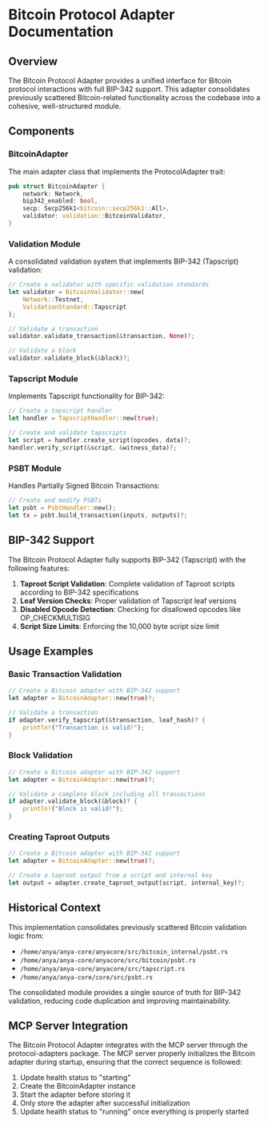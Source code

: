 # Bitcoin Protocol Adapter Documentation

## Overview

The Bitcoin Protocol Adapter provides a unified interface for Bitcoin protocol interactions with full BIP-342 support. This adapter consolidates previously scattered Bitcoin-related functionality across the codebase into a cohesive, well-structured module.

## Components

### BitcoinAdapter

The main adapter class that implements the ProtocolAdapter trait:

```rust
pub struct BitcoinAdapter {
    network: Network,
    bip342_enabled: bool,
    secp: Secp256k1<bitcoin::secp256k1::All>,
    validator: validation::BitcoinValidator,
}
```

### Validation Module

A consolidated validation system that implements BIP-342 (Tapscript) validation:

```rust
// Create a validator with specific validation standards
let validator = BitcoinValidator::new(
    Network::Testnet, 
    ValidationStandard::Tapscript
);

// Validate a transaction
validator.validate_transaction(&transaction, None)?;

// Validate a block
validator.validate_block(&block)?;
```

### Tapscript Module

Implements Tapscript functionality for BIP-342:

```rust
// Create a tapscript handler
let handler = TapscriptHandler::new(true);

// Create and validate tapscripts
let script = handler.create_script(opcodes, data)?;
handler.verify_script(&script, &witness_data)?;
```

### PSBT Module

Handles Partially Signed Bitcoin Transactions:

```rust
// Create and modify PSBTs
let psbt = PsbtHandler::new();
let tx = psbt.build_transaction(inputs, outputs)?;
```

## BIP-342 Support

The Bitcoin Protocol Adapter fully supports BIP-342 (Tapscript) with the following features:

1. **Taproot Script Validation**: Complete validation of Taproot scripts according to BIP-342 specifications
2. **Leaf Version Checks**: Proper validation of Tapscript leaf versions
3. **Disabled Opcode Detection**: Checking for disallowed opcodes like OP_CHECKMULTISIG
4. **Script Size Limits**: Enforcing the 10,000 byte script size limit

## Usage Examples

### Basic Transaction Validation

```rust
// Create a Bitcoin adapter with BIP-342 support
let adapter = BitcoinAdapter::new(true)?;

// Validate a transaction
if adapter.verify_tapscript(&transaction, leaf_hash)? {
    println!("Transaction is valid!");
}
```

### Block Validation

```rust
// Create a Bitcoin adapter with BIP-342 support
let adapter = BitcoinAdapter::new(true)?;

// Validate a complete block including all transactions
if adapter.validate_block(&block)? {
    println!("Block is valid!");
}
```

### Creating Taproot Outputs

```rust
// Create a Bitcoin adapter with BIP-342 support
let adapter = BitcoinAdapter::new(true)?;

// Create a taproot output from a script and internal key
let output = adapter.create_taproot_output(script, internal_key)?;
```

## Historical Context

This implementation consolidates previously scattered Bitcoin validation logic from:

- `/home/anya/anya-core/anyacore/src/bitcoin_internal/psbt.rs`
- `/home/anya/anya-core/anyacore/src/bitcoin/psbt.rs`
- `/home/anya/anya-core/anyacore/src/tapscript.rs`
- `/home/anya/anya-core/core/src/psbt.rs`

The consolidated module provides a single source of truth for BIP-342 validation, reducing code duplication and improving maintainability.

## MCP Server Integration

The Bitcoin Protocol Adapter integrates with the MCP server through the protocol-adapters package. The MCP server properly initializes the Bitcoin adapter during startup, ensuring that the correct sequence is followed:

1. Update health status to "starting"
2. Create the BitcoinAdapter instance
3. Start the adapter before storing it
4. Only store the adapter after successful initialization
5. Update health status to "running" once everything is properly started
